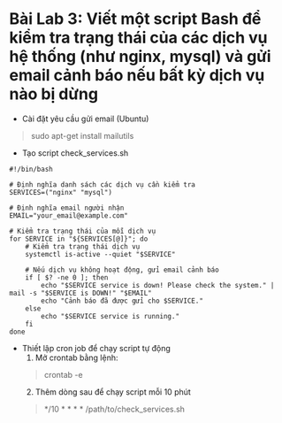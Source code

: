 # Bài Lab 3: Viết một script Bash để kiểm tra trạng thái của các dịch vụ hệ thống (như nginx, mysql) và gửi email cảnh báo nếu bất kỳ dịch vụ nào bị dừng
* Cài đặt yêu cầu gửi email (Ubuntu)
>sudo apt-get install mailutils

* Tạo script check_services.sh
```
#!/bin/bash

# Định nghĩa danh sách các dịch vụ cần kiểm tra
SERVICES=("nginx" "mysql")

# Định nghĩa email người nhận
EMAIL="your_email@example.com"

# Kiểm tra trạng thái của mỗi dịch vụ
for SERVICE in "${SERVICES[@]}"; do
    # Kiểm tra trạng thái dịch vụ
    systemctl is-active --quiet "$SERVICE"
    
    # Nếu dịch vụ không hoạt động, gửi email cảnh báo
    if [ $? -ne 0 ]; then
        echo "$SERVICE service is down! Please check the system." | mail -s "$SERVICE is DOWN!" "$EMAIL"
        echo "Cảnh báo đã được gửi cho $SERVICE."
    else
        echo "$SERVICE service is running."
    fi
done
```
* Thiết lập cron job để chạy script tự động
  1. Mở crontab bằng lệnh:
  >crontab -e
  2. Thêm dòng sau để chạy script mỗi 10 phút
  >*/10 * * * * /path/to/check_services.sh

